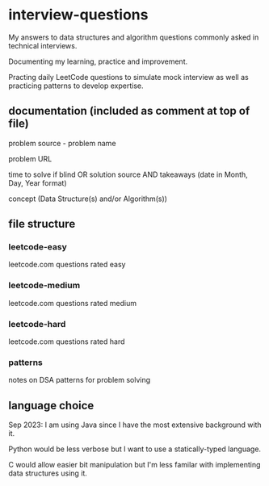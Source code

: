 # interview-questions
My answers to data structures and algorithm questions commonly asked in technical interviews.

Documenting my learning, practice and improvement.

Practing daily LeetCode questions to simulate mock interview as well as practicing patterns to develop expertise.

## documentation (included as comment at top of file)

problem source - problem name

problem URL

time to solve if blind OR solution source AND takeaways (date in Month, Day, Year format)

concept (Data Structure(s) and/or Algorithm(s))

## file structure
### leetcode-easy
leetcode.com questions rated easy
### leetcode-medium
leetcode.com questions rated medium
### leetcode-hard
leetcode.com questions rated hard
### patterns
notes on DSA patterns for problem solving

## language choice
Sep 2023:   I am using Java since I have the most extensive background with it.

Python would be less verbose but I want to use a statically-typed language.
            
C would allow easier bit manipulation but I'm less familar with implementing data structures using it.
